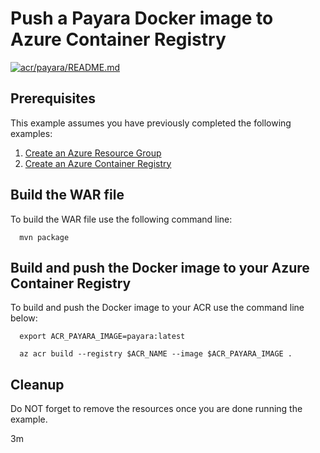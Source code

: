 
# Push a Payara Docker image to Azure Container Registry

[![acr/payara/README.md](https://github.com/Azure-Samples/java-on-azure-examples/actions/workflows/acr_payara_README_md.yml/badge.svg)](https://github.com/Azure-Samples/java-on-azure-examples/actions/workflows/acr_payara_README_md.yml)

## Prerequisites

This example assumes you have previously completed the following examples:

1. [Create an Azure Resource Group](../../group/create/README.md)
1. [Create an Azure Container Registry](../create/README.md)

<!-- workflow.cron(0 6 * * 0) -->
<!-- workflow.include(../create/README.md) -->

## Build the WAR file

<!-- workflow.run()

  cd acr/payara

  -->

To build the WAR file use the following command line:

```shell
  mvn package
```

## Build and push the Docker image to your Azure Container Registry

To build and push the Docker image to your ACR use the command line below:

```shell
  export ACR_PAYARA_IMAGE=payara:latest

  az acr build --registry $ACR_NAME --image $ACR_PAYARA_IMAGE .
```

<!-- workflow.run()

  cd ../..

  -->

<!-- workflow.directOnly()

  export RESULT=$(az acr repository show --name $ACR_NAME --image $ACR_PAYARA_IMAGE)
  az group delete --name $RESOURCE_GROUP --yes || true
  if [[ -z $RESULT ]]; then
    echo "Unable to find $ACR_PAYARA_IMAGE image"
    exit 1
  fi

  -->

## Cleanup

Do NOT forget to remove the resources once you are done running the example.

3m
